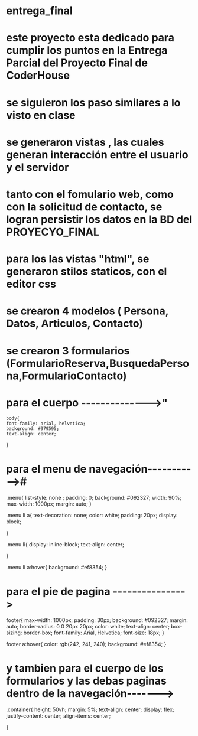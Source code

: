 # entrega_final

# este proyecto esta dedicado para cumplir los puntos en la Entrega Parcial del Proyecto Final de CoderHouse #

# se siguieron los paso similares a lo visto en clase
# se generaron vistas , las cuales generan interacción entre el usuario y el servidor
# tanto con el fomulario web, como con la solicitud de contacto, se logran persistir los datos en la BD del PROYECYO_FINAL
# para los las vistas "html", se generaron stilos staticos, con el editor css
# se crearon 4 modelos ( Persona, Datos, Articulos, Contacto)
# se crearon 3 formularios (FormularioReserva,BusquedaPersona,FormularioContacto)

 # para el cuerpo -------------->"
 
    body{
    font-family: arial, helvetica;
    background: #979595;
    text-align: center;
}
# para el menu de navegación----------->#
.menu{
    list-style: none ;
    padding: 0;
    background: #092327;
    width: 90%;
    max-width: 1000px;
    margin: auto;
}

.menu li a{
    text-decoration: none;
    color: white;
    padding: 20px;
    display: block;

}

.menu li{
    display: inline-block;
    text-align: center;

}

.menu li a:hover{
    background: #ef8354;
}



# para el pie de pagina --------------->
footer{
    max-width: 1000px;
    padding: 30px;
    background: #092327;
    margin: auto;
    border-radius: 0 0 20px 20px;
    color: white;
    text-align: center;
    box-sizing: border-box;
    font-family: Arial, Helvetica;
    font-size: 18px;
}

footer a:hover{
    color: rgb(242, 241, 240);
    background: #ef8354;
}

# y tambien para el cuerpo de los formularios y las debas paginas dentro de la navegación------->
.container{
    height: 50vh;
    margin: 5%;
    text-align: center;
    display: flex;
    justify-content: center;
    align-items: center;


}